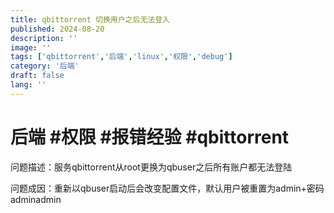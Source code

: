 ```yaml
---
title: qbittorrent 切换用户之后无法登入
published: 2024-08-20
description: ''
image: ''
tags: ['qbittorrent','后端','linux','权限','debug']
category: '后端'
draft: false 
lang: ''
---
```


# 后端 #权限  #报错经验 #qbittorrent

问题描述：服务qbittorrent从root更换为qbuser之后所有账户都无法登陆

问题成因：重新以qbuser启动后会改变配置文件，默认用户被重置为admin+密码adminadmin
